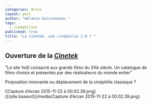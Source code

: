 ```yaml
---
categories: Actus
layout: post
author: "mélanie boissonneau "
tags: 
  - cinéphilies
published: true
title: "La Cinetek, une cinéphilie 2.0 ? "
---
```



## Ouverture de la [_Cinetek_](http://www.lacinetek.com/fr/)

"Le site VoD consacré aux grands films du XXè siècle. Un catalogue de films choisis et présentés par des réalisateurs du monde entier"

Proposition innovante ou déplacement de la cinéphilie classique ? 

![Capture d’écran 2015-11-22 à 00.02.39.png]({{site.baseurl}}/media/Capture d’écran 2015-11-22 à 00.02.39.png)

